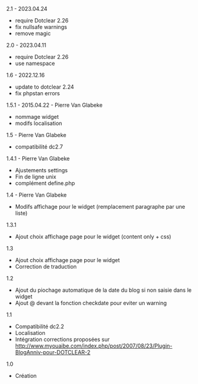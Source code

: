 2.1 - 2023.04.24
* require Dotclear 2.26
* fix nullsafe warnings
* remove magic

2.0 - 2023.04.11
* require Dotclear 2.26
* use namespace

1.6 - 2022.12.16
* update to dotclear 2.24
* fix phpstan errors

1.5.1 - 2015.04.22 - Pierre Van Glabeke
* nommage widget
* modifs localisation

1.5 - Pierre Van Glabeke
* compatibilité dc2.7

1.4.1 - Pierre Van Glabeke
* Ajustements settings
* Fin de ligne unix
* complément define.php

1.4 - Pierre Van Glabeke
* Modifs affichage pour le widget (remplacement paragraphe par une liste)

1.3.1
* Ajout choix affichage page pour le widget (content only + css)

1.3
* Ajout choix affichage page pour le widget
* Correction de traduction

1.2
* Ajout du piochage automatique de la date du blog si non saisie dans le widget
* Ajout @ devant la fonction checkdate pour eviter un warning

1.1
* Compatibilité dc2.2
* Localisation
* Intégration corrections proposées sur http://www.myouaibe.com/index.php/post/2007/08/23/Plugin-BlogAnniv-pour-DOTCLEAR-2

1.0
* Création